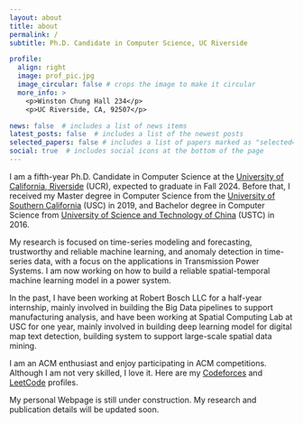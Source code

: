 ```yaml
---
layout: about
title: about
permalink: /
subtitle: Ph.D. Candidate in Computer Science, UC Riverside

profile:
  align: right
  image: prof_pic.jpg
  image_circular: false # crops the image to make it circular
  more_info: >
    <p>Winston Chung Hall 234</p>
    <p>UC Riverside, CA, 92507</p>

news: false  # includes a list of news items
latest_posts: false  # includes a list of the newest posts
selected_papers: false # includes a list of papers marked as "selected={true}"
social: true  # includes social icons at the bottom of the page
---
```


I am a fifth-year Ph.D. Candidate in Computer Science at the <a href="https://www.ucr.edu/" target="_blank">University of California, Riverside</a> (UCR), expected to graduate in Fall 2024. Before that, I received my Master degree in Computer Science from the <a href="https://www.usc.edu/" target="_blank">University of Southern California</a> (USC) in 2019, and Bachelor degree in Computer Science from <a href="https://en.ustc.edu.cn" target="_blank">University of Science and Technology of China</a> (USTC) in 2016.

My research is focused on time-series modeling and forecasting, trustworthy and reliable machine learning, and anomaly detection in time-series data, with a focus on the applications in Transmission Power Systems. I am now working on how to build a reliable spatial-temporal machine learning model in a power system.

In the past, I have been working at Robert Bosch LLC for a half-year internship, mainly involved in building the Big Data pipelines to support manufacturing analysis, and have been working at Spatial Computing Lab at USC for one year, mainly involved in building deep learning model for digital map text detection, building system to support large-scale spatial data mining.

I am an ACM enthusiast and enjoy participating in ACM competitions. Although I am not very skilled, I love it. Here are my <a href="https://codeforces.com/profile/cybsbbb">Codeforces</a> and <a href="https://leetcode.com/cybsbbbb/">LeetCode</a> profiles.

My personal Webpage is still under construction. My research and publication details will be updated soon.


<!-- Write your biography here. Tell the world about yourself. Link to your favorite [subreddit](http://reddit.com). You can put a picture in, too. The code is already in, just name your picture `prof_pic.jpg` and put it in the `img/` folder.

Put your address / P.O. box / other info right below your picture. You can also disable any of these elements by editing `profile` property of the YAML header of your `_pages/about.md`. Edit `_bibliography/papers.bib` and Jekyll will render your [publications page](/al-folio/publications/) automatically.

Link to your social media connections, too. This theme is set up to use [Font Awesome icons](https://fontawesome.com/) and [Academicons](https://jpswalsh.github.io/academicons/), like the ones below. Add your Facebook, Twitter, LinkedIn, Google Scholar, or just disable all of them. -->